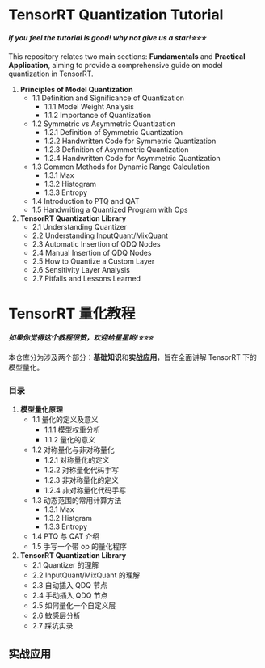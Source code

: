 
# TensorRT Quantization Tutorial
***if you feel the tutorial is good! why not give us a star!⭐⭐⭐***

This repository relates two main sections: **Fundamentals** and **Practical Application**, aiming to provide a comprehensive guide on model quantization in TensorRT.

1. **Principles of Model Quantization**
   - 1.1 Definition and Significance of Quantization
     - 1.1.1 Model Weight Analysis
     - 1.1.2 Importance of Quantization
   - 1.2 Symmetric vs Asymmetric Quantization
     - 1.2.1 Definition of Symmetric Quantization
     - 1.2.2 Handwritten Code for Symmetric Quantization
     - 1.2.3 Definition of Asymmetric Quantization
     - 1.2.4 Handwritten Code for Asymmetric Quantization
   - 1.3 Common Methods for Dynamic Range Calculation
     - 1.3.1 Max
     - 1.3.2 Histogram
     - 1.3.3 Entropy
   - 1.4 Introduction to PTQ and QAT
   - 1.5 Handwriting a Quantized Program with Ops
2. **TensorRT Quantization Library**
   - 2.1 Understanding Quantizer
   - 2.2 Understanding InputQuant/MixQuant
   - 2.3 Automatic Insertion of QDQ Nodes
   - 2.4 Manual Insertion of QDQ Nodes
   - 2.5 How to Quantize a Custom Layer
   - 2.6 Sensitivity Layer Analysis
   - 2.7 Pitfalls and Lessons Learned

# TensorRT 量化教程

***如果你觉得这个教程很赞，欢迎给星星哟!⭐⭐⭐***

本仓库分为涉及两个部分：**基础知识**和**实战应用**，旨在全面讲解 TensorRT 下的模型量化。

### 目录

1. **模型量化原理**
   - 1.1 量化的定义及意义
     - 1.1.1 模型权重分析
     - 1.1.2 量化的意义
   - 1.2 对称量化与非对称量化
     - 1.2.1 对称量化的定义
     - 1.2.2 对称量化代码手写
     - 1.2.3 非对称量化的定义
     - 1.2.4 非对称量化代码手写
   - 1.3 动态范围的常用计算方法
     - 1.3.1 Max
     - 1.3.2 Histgram
     - 1.3.3 Entropy
   - 1.4 PTQ 与 QAT 介绍
   - 1.5 手写一个带 op 的量化程序
2. **TensorRT Quantization Library**
   - 2.1 Quantizer 的理解
   - 2.2 InputQuant/MixQuant 的理解
   - 2.3 自动插入 QDQ 节点
   - 2.4 手动插入 QDQ 节点
   - 2.5 如何量化一个自定义层
   - 2.6 敏感层分析
   - 2.7 踩坑实录

## 实战应用


